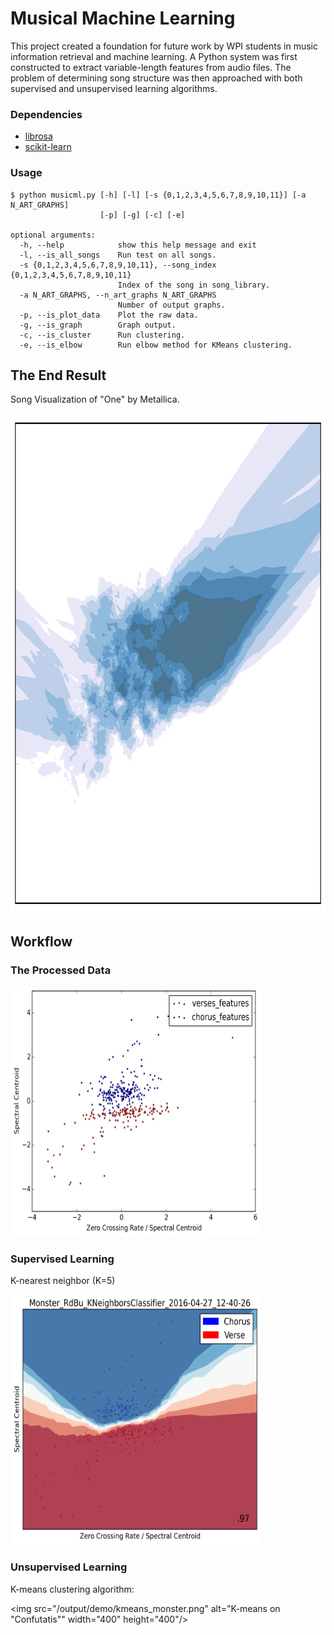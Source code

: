 # Musical Machine Learning

This project created a foundation for future work by WPI students in music information retrieval and machine learning. A Python system was first constructed to extract variable-length features from audio files. The problem of determining song structure was then approached with both supervised and unsupervised learning algorithms.

### Dependencies

* [librosa](https://github.com/librosa/librosa)
* [scikit-learn](http://scikit-learn.org/)

### Usage
    
    $ python musicml.py [-h] [-l] [-s {0,1,2,3,4,5,6,7,8,9,10,11}] [-a N_ART_GRAPHS]
                        [-p] [-g] [-c] [-e]
    
    optional arguments:
      -h, --help            show this help message and exit
      -l, --is_all_songs    Run test on all songs.
      -s {0,1,2,3,4,5,6,7,8,9,10,11}, --song_index {0,1,2,3,4,5,6,7,8,9,10,11}
                            Index of the song in song_library.
      -a N_ART_GRAPHS, --n_art_graphs N_ART_GRAPHS
                            Number of output graphs.
      -p, --is_plot_data    Plot the raw data.
      -g, --is_graph        Graph output.
      -c, --is_cluster      Run clustering.
      -e, --is_elbow        Run elbow method for KMeans clustering.
    

## The End Result

Song Visualization of "One" by Metallica.

<img src="/output/demo/art.jpg" alt="Monster scatterplot" width="1280" height="800"/>


## Workflow

### The Processed Data

<img src="/output/demo/scatter__2016-04-27_12-40-10.png" alt="Monster scatterplot" width="400" height="400"/>

### Supervised Learning

K-nearest neighbor (K=5)

<img src="/output/demo/Monster_KNeighborsClassifier.png" alt="Monster scatterplot" width="400" height="400"/>

### Unsupervised Learning

K-means clustering algorithm:

<img src="/output/demo/kmeans_monster.png" alt="K-means on \"Confutatis\"" width="400" height="400"/>

